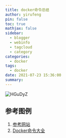 ```yaml
---
title: docker命令总结
author: yirufeng
pin: false
toc: true
mathjax: false
sidebar:
  - blogger
  - webinfo
  - tagcloud
  - category
categories:
  - docker
tags:
  - docker
date: 2021-07-23 15:36:00
summary:
---
```


![HGuDyZ](https://cdn.jsdelivr.net/gh/sivanWu0222/ImageHosting@master/uPic/HGuDyZ.jpg)

## 参考图例
1. [参考网站](https://www.cnblogs.com/JMLiu/p/10277482.html)
2. [Docker命令大全](https://www.runoob.com/docker/docker-command-manual.html)

<!-- more -->

